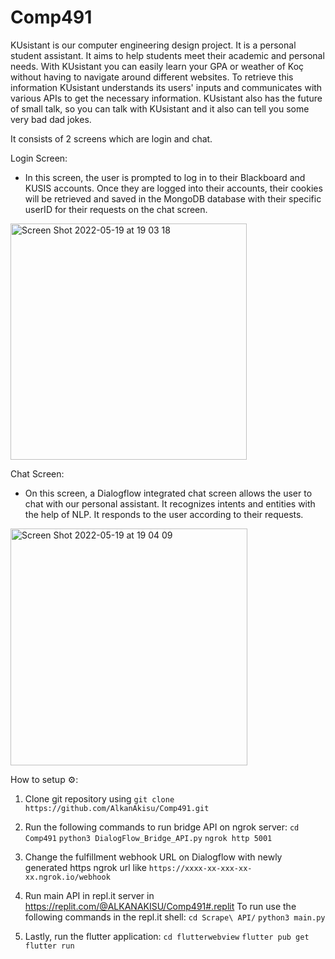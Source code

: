 # Comp491

KUsistant is our computer engineering design project. 
It is a personal student assistant. 
It aims to help students meet their academic and personal needs. 
With KUsistant you can easily learn your GPA or weather of Koç without having to navigate around different websites. 
To retrieve this information KUsistant understands its users' inputs and communicates with various APIs to get the necessary information. 
KUsistant also has the future of small talk, so you can talk with KUsistant and it also can tell you some very bad dad jokes.

It consists of 2 screens which are login and chat.

Login Screen:
- In this screen, the user is prompted to log in to their Blackboard and KUSIS accounts. Once they are logged into their accounts, their cookies will be retrieved
and saved in the MongoDB database with their specific userID for their requests on the chat screen.
<img width="378" alt="Screen Shot 2022-05-19 at 19 03 18" src="https://user-images.githubusercontent.com/31079280/169346270-4c4ffc29-14d7-45d4-95e8-125993b8e16c.png">


Chat Screen:
- On this screen, a Dialogflow integrated chat screen allows the user to chat with our personal assistant. It recognizes intents and entities with the help
of NLP. It responds to the user according to their requests.
<img width="379" alt="Screen Shot 2022-05-19 at 19 04 09" src="https://user-images.githubusercontent.com/31079280/169346333-d7bff9ef-85af-417e-b8e6-3c1ee47c804b.png">

How to setup :gear::

1. Clone git repository using ``` git clone https://github.com/AlkanAkisu/Comp491.git ```

2. Run the following commands to run bridge API on ngrok server:
``` cd Comp491 ``` ``` python3 DialogFlow_Bridge_API.py ``` ``` ngrok http 5001 ```

3. Change the fulfillment webhook URL on Dialogflow with newly generated https ngrok url like ```https://xxxx-xx-xxx-xx-xx.ngrok.io/webhook```

4. Run main API in repl.it server in https://replit.com/@ALKANAKISU/Comp491#.replit
To run use the following commands in the repl.it shell:
``` cd Scrape\ API/ ``` ``` python3 main.py ```

5. Lastly, run the flutter application:
``` cd flutterwebview ``` ``` flutter pub get ``` ``` flutter run ```


